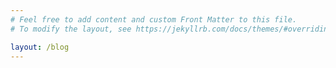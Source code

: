 ```yaml
---
# Feel free to add content and custom Front Matter to this file.
# To modify the layout, see https://jekyllrb.com/docs/themes/#overriding-theme-defaults

layout: /blog
---
```

